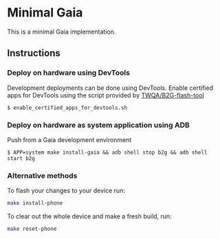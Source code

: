 Minimal Gaia
============


This is a minimal Gaia implementation.

Instructions
------------

### Deploy on hardware using DevTools

Development deployments can be done using DevTools. Enable certified apps for
DevTools using the script provided by
[TWQA/B2G-flash-tool](https://github.com/Mozilla-TWQA/B2G-flash-tool)

```
$ enable_certified_apps_for_devtools.sh
```


### Deploy on hardware as system application using ADB
Push from a Gaia development environment

```
$ APP=system make install-gaia && adb shell stop b2g && adb shell start b2g
```


### Alternative methods

To flash your changes to your device run:

```bash
make install-phone
```

To clear out the whole device and make a fresh build, run:

```bash
make reset-phone
```


